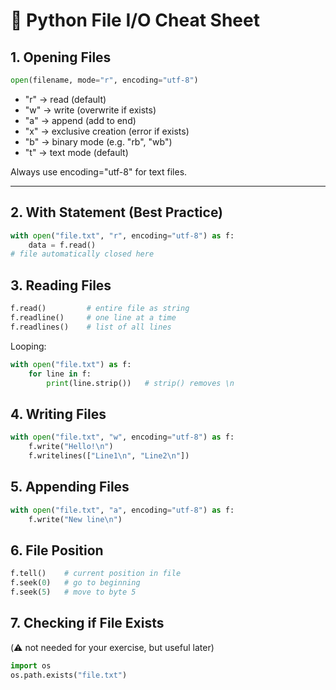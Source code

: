 # 📄 Python File I/O Cheat Sheet
## 1. Opening Files
```python
open(filename, mode="r", encoding="utf-8")
```

- "r" → read (default)
- "w" → write (overwrite if exists)
- "a" → append (add to end)
- "x" → exclusive creation (error if exists)
- "b" → binary mode (e.g. "rb", "wb")
- "t" → text mode (default)

Always use encoding="utf-8" for text files.

---
## 2. With Statement (Best Practice)
```python
with open("file.txt", "r", encoding="utf-8") as f:
    data = f.read()
# file automatically closed here
```

## 3. Reading Files
```python
f.read()         # entire file as string
f.readline()     # one line at a time
f.readlines()    # list of all lines
```

Looping:
```python
with open("file.txt") as f:
    for line in f:
        print(line.strip())   # strip() removes \n
```

## 4. Writing Files
```python
with open("file.txt", "w", encoding="utf-8") as f:
    f.write("Hello!\n")
    f.writelines(["Line1\n", "Line2\n"])
```

## 5. Appending Files
```python
with open("file.txt", "a", encoding="utf-8") as f:
    f.write("New line\n")
```

## 6. File Position
```python
f.tell()    # current position in file
f.seek(0)   # go to beginning
f.seek(5)   # move to byte 5
```

## 7. Checking if File Exists

(⚠️ not needed for your exercise, but useful later)
```python
import os
os.path.exists("file.txt")
```
